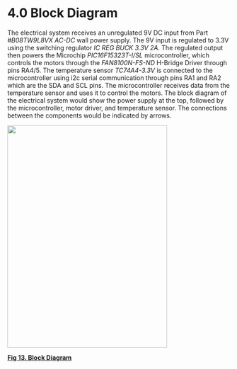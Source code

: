 # **4.0 Block Diagram**

The electrical system receives an unregulated 9V DC input from Part
*#B08TW9L8VX AC-DC* wall power supply. The 9V input is regulated to 3.3V
using the switching regulator *IC REG* *BUCK 3.3V 2A*. The regulated
output then powers the Microchip *PIC16F15323T-I/SL* microcontroller,
which controls the motors through the *FAN8100N-FS-ND* H-Bridge Driver
through pins RA4/5. The temperature sensor *TC74A4-3.3V* is connected to
the microcontroller using i2c serial communication through pins RA1 and
RA2 which are the SDA and SCL pins. The microcontroller receives data
from the temperature sensor and uses it to control the motors. The block
diagram of the electrical system would show the power supply at the top,
followed by the microcontroller, motor driver, and temperature sensor.
The connections between the components would be indicated by arrows.

<img src="media/image38.jpg" style="width:3.76552in;height:5.23324in" />

**<u>Fig 13. Block Diagram</u>**
